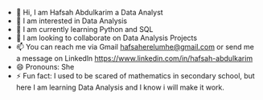 - 👋 Hi, I am Hafsah Abdulkarim a Data Analyst
- 👀 I am interested in Data Analysis
- 🌱 I am currently learning Python and SQL
- 💞️ I am looking to collaborate on Data Analysis Projects
- 📫 You can reach me via Gmail hafsaherelumhe@gmail.com or send me a message on Linkedln https://www.linkedin.com/in/hafsah-abdulkarim
- 😄 Pronouns: She
- ⚡ Fun fact: I used to be scared of mathematics in secondary school, but here I am learning Data Analysis and I know i will make it work.

<!---
HafsahAbdulkarim/HafsahAbdulkarim is a ✨ special ✨ repository because its `README.md` (this file) appears on your GitHub profile.
You can click the Preview link to take a look at your changes.
--->
